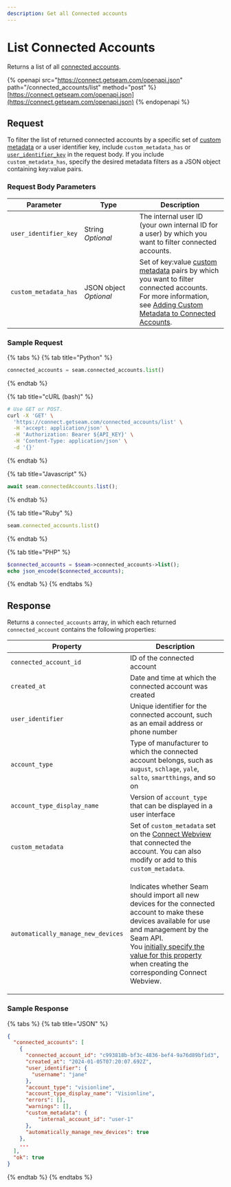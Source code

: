 ```yaml
---
description: Get all Connected accounts
---
```


# List Connected Accounts

Returns a list of all [connected accounts](./).

{% openapi src="https://connect.getseam.com/openapi.json" path="/connected_accounts/list" method="post" %}
[https://connect.getseam.com/openapi.json](https://connect.getseam.com/openapi.json)
{% endopenapi %}

## Request

To filter the list of returned connected accounts by a specific set of [custom metadata](../../capability-guides/device-and-system-capabilities/connect-webviews/attaching-custom-data-to-the-connect-webview.md) or a user identifier key, include `custom_metadata_has` or [`user_identifier_key`](../client_sessions/#client_session-properties) in the request body. If you include `custom_metadata_has`, specify the desired metadata filters as a JSON object containing key:value pairs.

### Request Body Parameters

<table><thead><tr><th>Parameter</th><th width="112.33333333333331">Type</th><th>Description</th></tr></thead><tbody><tr><td><code>user_identifier_key</code></td><td>String<br><em>Optional</em></td><td>The internal user ID (your own internal ID for a user) by which you want to filter connected accounts.</td></tr><tr><td><code>custom_metadata_has</code></td><td>JSON object<br><em>Optional</em></td><td>Set of key:value <a href="../connect-webviews/#connect_webview-properties">custom metadata</a> pairs by which you want to filter connected accounts.<br>For more information, see <a href="../../core-concepts/connected_accounts/adding-custom-metadata-to-a-connected-account.md">Adding Custom Metadata to Connected Accounts</a>.</td></tr></tbody></table>

### Sample Request

{% tabs %}
{% tab title="Python" %}
```python
connected_accounts = seam.connected_accounts.list()
```
{% endtab %}

{% tab title="cURL (bash)" %}
```bash
# Use GET or POST.
curl -X 'GET' \
  'https://connect.getseam.com/connected_accounts/list' \
  -H 'accept: application/json' \
  -H 'Authorization: Bearer ${API_KEY}' \
  -H 'Content-Type: application/json' \
  -d '{}'
```
{% endtab %}

{% tab title="Javascript" %}
```javascript
await seam.connectedAccounts.list();
```
{% endtab %}

{% tab title="Ruby" %}
```ruby
seam.connected_accounts.list()
```
{% endtab %}

{% tab title="PHP" %}
```php
$connected_accounts = $seam->connected_accounts->list();
echo json_encode($connected_accounts);
```
{% endtab %}
{% endtabs %}

## Response

Returns a `connected_accounts` array, in which each returned `connected_account` contains the following properties:

| Property                           | Description                                                                                                                                                                                                                                                                                                                                                                                                                |
| ---------------------------------- | -------------------------------------------------------------------------------------------------------------------------------------------------------------------------------------------------------------------------------------------------------------------------------------------------------------------------------------------------------------------------------------------------------------------------- |
| `connected_account_id`             | ID of the connected account                                                                                                                                                                                                                                                                                                                                                                                                |
| `created_at`                       | Date and time at which the connected account was created                                                                                                                                                                                                                                                                                                                                                                   |
| `user_identifier`                  | Unique identifier for the connected account, such as an email address or phone number                                                                                                                                                                                                                                                                                                                                      |
| `account_type`                     | Type of manufacturer to which the connected account belongs, such as `august`, `schlage`, `yale`, `salto`, `smartthings`, and so on                                                                                                                                                                                                                                                                                        |
| `account_type_display_name`        | Version of `account_type` that can be displayed in a user interface                                                                                                                                                                                                                                                                                                                                                        |
| `custom_metadata`                  | Set of `custom_metadata` set on the [Connect Webview](../../capability-guides/device-and-system-capabilities/connect-webviews/) that connected the account. You can also modify or add to this `custom_metadata`.                                                                                                                                                                                                          |
| `automatically_manage_new_devices` | <p>Indicates whether Seam should import all new devices for the connected account to make these devices available for use and management by the Seam API.<br>You <a href="../../capability-guides/device-and-system-capabilities/connect-webviews/customizing-connect-webviews.md#automatically_manage_new_devices">initially specify the value for this property</a> when creating the corresponding Connect Webview.</p> |

### Sample Response

{% tabs %}
{% tab title="JSON" %}
```json
{
  "connected_accounts": [
    {
      "connected_account_id": "c993818b-bf3c-4836-bef4-9a76d89bf1d3",
      "created_at": "2024-01-05T07:20:07.692Z",
      "user_identifier": {
        "username": "jane"
      },
      "account_type": "visionline",
      "account_type_display_name": "Visionline",
      "errors": [],
      "warnings": [],
      "custom_metadata": {
          "internal_account_id": "user-1"
      },
      "automatically_manage_new_devices": true
    },
	...
  ],
  "ok": true
}
```
{% endtab %}
{% endtabs %}
